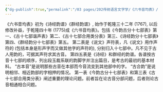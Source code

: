 ```yaml
---
{"dg-publish":true,"permalink":"/03 pages/202传统语言文字学/《六书音均表》/","created":"2024-11-30T20:44:08.289+08:00","updated":"2025-03-02T15:43:07.608+08:00"}
---
```


《六书音均表》初为《诗经韵谱》《群经韵谱》, 始作于乾隆三十二年 (1767), 以后修改补益，于乾隆四十年 (1775)成《六书音均表》。包括《今韵古分十七部表》第一、《古十七部谐声表》第二、《古十七部合用类分表》第三、《诗经韵分十七部表》第四、《群经韵分十七部表》第五。
第二表是《说文》声符表，凡《说文》用作声符的 (包括本身是形声字而又做其他字的声符的), 分别归入十七部中。凡不见于古人用韵的，可据其声符求其古音。
第四五表是《诗经》和群经的韵谱。各谱按古音十七部的顺序，列出段玉裁系联的韵脚字并注出篇目，是考古的最初的基本材料。
“古本音”是说明那些古音在本部而今音流变到其他部中的字。
“古合韵”是说明相邻、相近韵部的字相押的情况。
第一表《今韵古分十七部表》和第三表《古十七部合用类分表》闸述重要的理论问题。前者旨在论古音分部问题，后者则论古音相通相合问题。
